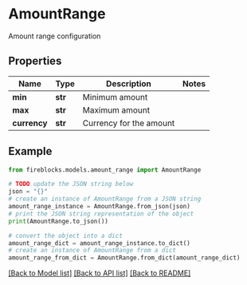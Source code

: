 # AmountRange

Amount range configuration

## Properties

Name | Type | Description | Notes
------------ | ------------- | ------------- | -------------
**min** | **str** | Minimum amount | 
**max** | **str** | Maximum amount | 
**currency** | **str** | Currency for the amount | 

## Example

```python
from fireblocks.models.amount_range import AmountRange

# TODO update the JSON string below
json = "{}"
# create an instance of AmountRange from a JSON string
amount_range_instance = AmountRange.from_json(json)
# print the JSON string representation of the object
print(AmountRange.to_json())

# convert the object into a dict
amount_range_dict = amount_range_instance.to_dict()
# create an instance of AmountRange from a dict
amount_range_from_dict = AmountRange.from_dict(amount_range_dict)
```
[[Back to Model list]](../README.md#documentation-for-models) [[Back to API list]](../README.md#documentation-for-api-endpoints) [[Back to README]](../README.md)


